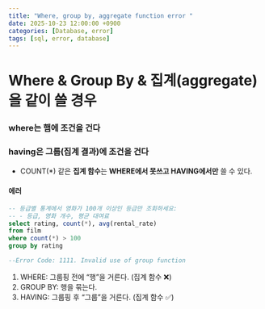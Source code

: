 ```yaml
---
title: "Where, group by, aggregate function error "
date: 2025-10-23 12:00:00 +0900
categories: [Database, error]
tags: [sql, error, database]
---
```


# Where & Group By & 집계(aggregate)을 같이 쓸 경우

### where는 햄에 조건을 건다

### having은 그룹(집계 결과)에 조건을 건다

- COUNT(\*) 같은 **집계 함수**는 **WHERE에서 못쓰고 HAVING에서만** 쓸 수 있다.

#### 에러

```sql
-- 등급별 통계에서 영화가 100개 이상인 등급만 조회하세요:
-- - 등급, 영화 개수, 평균 대여료
select rating, count(*), avg(rental_rate)
from film
where count(*) > 100
group by rating

--Error Code: 1111. Invalid use of group function
```

1. WHERE: 그룹핑 전에 “행”을 거른다. (집계 함수 ❌)
2. GROUP BY: 행을 묶는다.
3. HAVING: 그룹핑 후 “그룹”을 거른다. (집계 함수 ✅)
